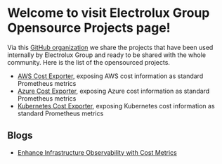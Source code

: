 # Welcome to visit Electrolux Group Opensource Projects page!

Via this [GitHub organization](https://github.com/opensourceelectrolux) we share the projects that have been used internally by Electrolux Group and ready to be shared with the whole community. Here is the list of the opensourced projects.

- [AWS Cost Exporter](https://github.com/opensourceelectrolux/aws-cost-exporter), exposing AWS cost information as standard Prometheus metrics
- [Azure Cost Exporter](https://github.com/opensourceelectrolux/azure-cost-exporter), exposing Azure cost information as standard Prometheus metrics
- [Kubernetes Cost Exporter](https://github.com/opensourceelectrolux/kubernetes-cost-exporter), exposing Kubernetes cost information as standard Prometheus metrics

## Blogs

- [Enhance Infrastructure Observability with Cost Metrics](./blogs/enhance-infrastructure-observability-with-cost-metrics.md)
